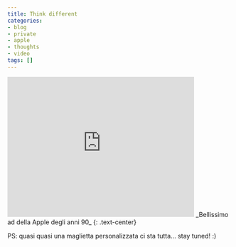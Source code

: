 ```yaml
---
title: Think different
categories:
- blog
- private
- apple
- thoughts
- video
tags: []
---
```


<iframe width="420" height="315" src="https://www.youtube.com/embed/gLqqJDSWvyU" frameborder="0" allowfullscreen></iframe>
_Bellissimo ad della Apple degli anni 90_
{: .text-center}

PS: quasi quasi una maglietta personalizzata ci sta tutta... stay tuned! :)


